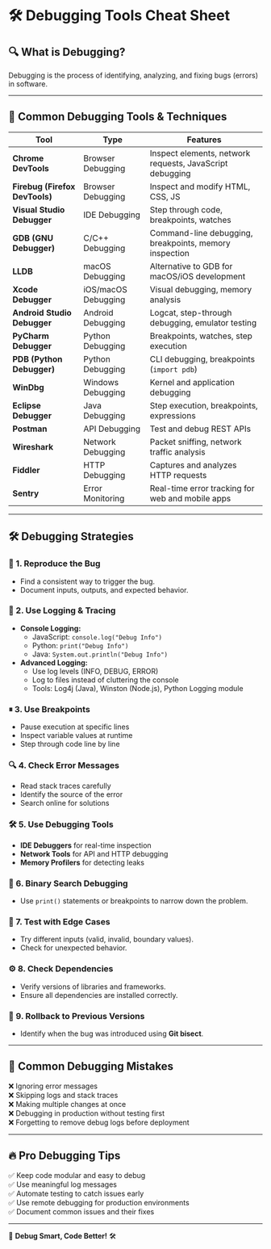 # 🛠 Debugging Tools Cheat Sheet

## 🔍 What is Debugging?
Debugging is the process of identifying, analyzing, and fixing bugs (errors) in software.

---

## 🚀 Common Debugging Tools & Techniques

| Tool             | Type               | Features |
|-----------------|-------------------|----------|
| **Chrome DevTools** | Browser Debugging | Inspect elements, network requests, JavaScript debugging |
| **Firebug (Firefox DevTools)** | Browser Debugging | Inspect and modify HTML, CSS, JS |
| **Visual Studio Debugger** | IDE Debugging | Step through code, breakpoints, watches |
| **GDB (GNU Debugger)** | C/C++ Debugging | Command-line debugging, breakpoints, memory inspection |
| **LLDB** | macOS Debugging | Alternative to GDB for macOS/iOS development |
| **Xcode Debugger** | iOS/macOS Debugging | Visual debugging, memory analysis |
| **Android Studio Debugger** | Android Debugging | Logcat, step-through debugging, emulator testing |
| **PyCharm Debugger** | Python Debugging | Breakpoints, watches, step execution |
| **PDB (Python Debugger)** | Python Debugging | CLI debugging, breakpoints (`import pdb`) |
| **WinDbg** | Windows Debugging | Kernel and application debugging |
| **Eclipse Debugger** | Java Debugging | Step execution, breakpoints, expressions |
| **Postman** | API Debugging | Test and debug REST APIs |
| **Wireshark** | Network Debugging | Packet sniffing, network traffic analysis |
| **Fiddler** | HTTP Debugging | Captures and analyzes HTTP requests |
| **Sentry** | Error Monitoring | Real-time error tracking for web and mobile apps |

---

## 🛠 Debugging Strategies

### 🐞 1. **Reproduce the Bug**
- Find a consistent way to trigger the bug.
- Document inputs, outputs, and expected behavior.

### 🎯 2. **Use Logging & Tracing**
- **Console Logging:**
  - JavaScript: `console.log("Debug Info")`
  - Python: `print("Debug Info")`
  - Java: `System.out.println("Debug Info")`
- **Advanced Logging:**
  - Use log levels (INFO, DEBUG, ERROR)
  - Log to files instead of cluttering the console
  - Tools: Log4j (Java), Winston (Node.js), Python Logging module

### ⏸ 3. **Use Breakpoints**
- Pause execution at specific lines
- Inspect variable values at runtime
- Step through code line by line

### 🔍 4. **Check Error Messages**
- Read stack traces carefully
- Identify the source of the error
- Search online for solutions

### 🛠 5. **Use Debugging Tools**
- **IDE Debuggers** for real-time inspection
- **Network Tools** for API and HTTP debugging
- **Memory Profilers** for detecting leaks

### 🚀 6. **Binary Search Debugging**
- Use `print()` statements or breakpoints to narrow down the problem.

### 🧪 7. **Test with Edge Cases**
- Try different inputs (valid, invalid, boundary values).
- Check for unexpected behavior.

### ⚙️ 8. **Check Dependencies**
- Verify versions of libraries and frameworks.
- Ensure all dependencies are installed correctly.

### 🔄 9. **Rollback to Previous Versions**
- Identify when the bug was introduced using **Git bisect**.

---

## 📌 Common Debugging Mistakes
❌ Ignoring error messages  
❌ Skipping logs and stack traces  
❌ Making multiple changes at once  
❌ Debugging in production without testing first  
❌ Forgetting to remove debug logs before deployment  

---

## 🔥 Pro Debugging Tips
✅ Keep code modular and easy to debug  
✅ Use meaningful log messages  
✅ Automate testing to catch issues early  
✅ Use remote debugging for production environments  
✅ Document common issues and their fixes  

---

🚀 **Debug Smart, Code Better!** 🛠

